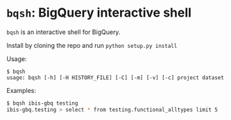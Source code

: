 # `bqsh`: BigQuery interactive shell

`bqsh` is an interactive shell for BigQuery.

Install by cloning the repo and run `python setup.py install`

Usage:

```
$ bqsh
usage: bqsh [-h] [-H HISTORY_FILE] [-C] [-m] [-v] [-c] project dataset
```

Examples:


```sh
$ bqsh ibis-gbq testing
ibis-gbq.testing > select * from testing.functional_alltypes limit 5
```
